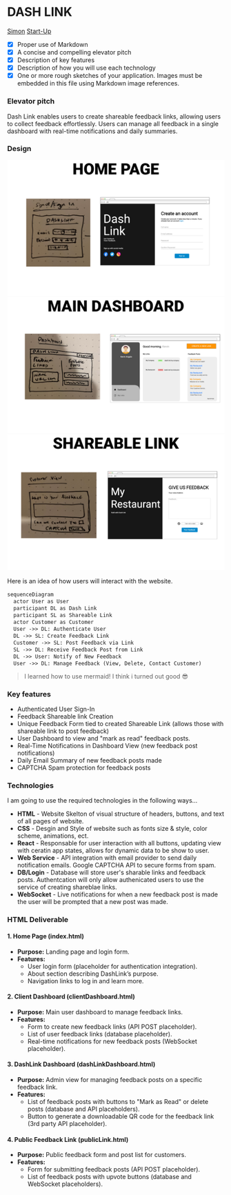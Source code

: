 # DASH LINK
[Simon](https://simon.pro-dash-link.click)
[Start-Up](https://startup.pro-dash-link.click)

- [x] Proper use of Markdown
- [x] A concise and compelling elevator pitch
- [x] Description of key features
- [x] Description of how you will use each technology
- [x] One or more rough sketches of your application. Images must be embedded in this file using Markdown image references.

### Elevator pitch

Dash Link enables users to create shareable feedback links, allowing users to collect feedback effortlessly.
Users can manage all feedback in a single dashboard with real-time notifications and daily summaries.

### Design

![Home Page image](assets/dashLink-mockup-01.jpg)
![Main Dashboard image](assets/dashLink-mockup-03.jpg)
![Shareable Link "Customer View" image](assets/dashLink-mockup-02.jpg)

Here is an idea of how users will interact with the website.

```mermaid
sequenceDiagram
  actor User as User
  participant DL as Dash Link
  participant SL as Shareable Link
  actor Customer as Customer
  User ->> DL: Authenticate User
  DL ->> SL: Create Feedback Link
  Customer ->> SL: Post Feedback via Link
  SL ->> DL: Receive Feedback Post from Link
  DL ->> User: Notify of New Feedback
  User ->> DL: Manage Feedback (View, Delete, Contact Customer)
```

> I learned how to use mermaid! I think i turned out good 😎

### Key features

- Authenticated User Sign-In
- Feedback Shareable link Creation
- Unique Feedback Form tied to created Shareable Link (allows those with shareable link to post feedback)
- User Dashboard to view and "mark as read" feedback posts.
- Real-Time Notifications in Dashboard View (new feedback post notifications)
- Daily Email Summary of new feedback posts made
- CAPTCHA Spam protection for feedback posts

### Technologies

I am going to use the required technologies in the following ways...

- **HTML** - Website Skelton of visual structure of headers, buttons, and text of all pages of website.
- **CSS** - Desgin and Style of website such as fonts size & style, color scheme, animations, ect.
- **React** - Responsable for user interaction with all buttons, updating view with ceratin app states, allows for dynamic data to be show to user.
- **Web Service** - API integration with email provider to send daily notification emails. Google CAPTCHA API to secure forms from spam.
- **DB/Login** - Database will store user's sharable links and feedback posts. Authentcation will only allow authenicated users to use the service of creating shareblae links.
- **WebSocket** - Live notifications for when a new feedback post is made the user will be prompted that a new post was made.

### HTML Deliverable

#### 1. Home Page (index.html)

- **Purpose:** Landing page and login form.
- **Features:**
  - User login form (placeholder for authentication integration).
  - About section describing DashLink’s purpose.
  - Navigation links to log in and learn more.

#### 2. Client Dashboard (clientDashboard.html)

- **Purpose:** Main user dashboard to manage feedback links.
- **Features:**
  - Form to create new feedback links (API POST placeholder).
  - List of user feedback links (database placeholder).
  - Real-time notifications for new feedback posts (WebSocket placeholder).

#### 3. DashLink Dashboard (dashLinkDashboard.html)

- **Purpose:** Admin view for managing feedback posts on a specific feedback link.
- **Features:**
  - List of feedback posts with buttons to "Mark as Read" or delete posts (database and API placeholders).
  - Button to generate a downloadable QR code for the feedback link (3rd party API placeholder).

#### 4. Public Feedback Link (publicLink.html)

- **Purpose:** Public feedback form and post list for customers.
- **Features:**
  - Form for submitting feedback posts (API POST placeholder).
  - List of feedback posts with upvote buttons (database and WebSocket placeholders).
